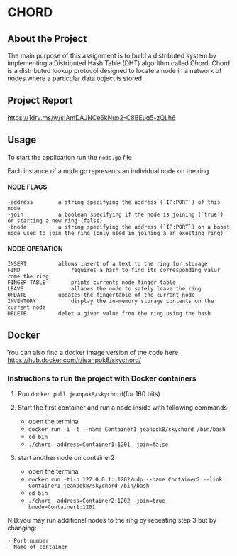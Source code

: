 # CHORD
## About the Project
The main purpose of this assignment is to build a distributed system by implementing a Distributed Hash Table (DHT) algorithm called Chord. Chord is a distributed lookup protocol designed to locate a node in a network of nodes where a particular data object is stored. 



## Project Report
https://1drv.ms/w/s!AmDAJNCe6kNuo2-C8BEuq5-zQLh6

## Usage

To start the application run the `node.go` file

Each instance of a node.go represents an individual node on the ring

#### NODE FLAGS

	-address		a string specifying the address (`IP:PORT`) of this node
	-join			a boolean specifying if the node is joining (`true`) or starting a new ring (false)
	-bnode			a string specifying the address (`IP:PORT`) on a boost node used to join the ring (only used in joining a an exesting ring)
	
#### NODE OPERATION

	INSERT			allows insert of a text to the ring for storage
	FIND				requires a hash to find its corresponding valur rome the ring
	FINGER TABLE		prints currents node finger table
	LEAVE				allaows the node to safely leave the ring
	UPDATE			updates the fingertable of the current node
	INVENTORY			display the in-memory storage contents on the current node
	DELETE			delet a given value fron the ring using the hash

## Docker
You can also find a docker image version of the code here https://hub.docker.com/r/jeanpok8/skychord/

### Instructions to run the project with Docker containers
1. Run `docker pull jeanpok8/skychord`(for 160 bits) 
2. Start the first container and run a node inside with following commands: 
	- open the terminal 
 	- `docker run -i -t --name Container1 jeanpok8/skychord /bin/bash`
 	- `cd bin`
 	- `./chord -address=Container1:1201 -join=false`

3. start another node on container2

	- open the terminal
 	- `docker run -ti-p 127.0.0.1::1202/udp --name Container2 --link Container1 jeanpok8/skychord /bin/bash`
 	- `cd bin`
 	- `./chord -address=Container2:1202 -join=true -bnode=Container1:1201`

N.B:you may run additional nodes to the ring by repeating step 3 but by changing:

	- Port number
	- Name of container
